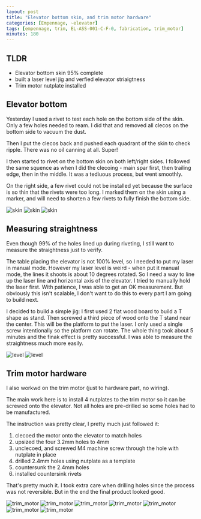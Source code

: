 ```yaml
---
layout: post
title: "Elevator bottom skin, and trim motor hardware"
categories: [Empennage, ~elevator]
tags: [empennage, trim, EL-ASS-001-C-F-0, fabrication, trim_motor]
minutes: 180
---
```


## TLDR

- Elevator bottom skin 95% complete
- built a laser level jig and verfied elevator striaigtness
- Trim motor nutplate installed

## Elevator bottom

Yesterday I used a rivet to test each hole on the bottom side of the skin. Only a few holes needed to ream. I did that and removed all clecos on the bottom side to vacuum the dust.

Then I put the clecos back and pushed each quadrant of the skin to check ripple. There was no oil canning at all. Super!

I then started to rivet on the bottom skin on both left/right sides. I followed the same squence as when I did the clecoing - main spar first, then trailing edge, then in the middle. It was a tediuous process, but went smoothly.

On the right side, a few rivet could not be installed yet because the surface is so thin that the rivets were too long. I marked them on the skin using a marker, and will need to shorten a few rivets to fully finish the bottom side.

![skin](/assets/img/20240222/skin_wip.jpg)
![skin](/assets/img/20240222/skin_finished_left.jpg)
![skin](/assets/img/20240222/skin_finished_left_2.jpg)

## Measuring straightness

Even though 99% of the holes lined up during riveting, I still want to measure the straightness just to verify.

The table placing the elevator is not 100% level, so I needed to put my laser in manual mode. However my laser level is weird - when put it manual mode, the lines it shoots is about 10 degrees rotated. So I need a way to line up the laser line and horizontal axis of the elevator. I tried to manually hold the laser first. With patience, I was able to get an OK measurement. But obviously this isn't scalable, I don't want to do this to every part I am going to build next.

I decided to build a simple jig: I first used 2 flat wood board to build a T shape as stand. Then screwed a third piece of wood onto the T stand near the center. This will be the platform to put the laser. I only used a single screw intentionally so the platform can rotate. The whole thing took about 5 minutes and the finak effect is pretty successful. I was able to measure the straightness much more easily.

![level](/assets/img/20240222/laser_level_jig.jpg)
![level](/assets/img/20240222/laser_level.jpg)

## Trim motor hardware

I also workwd on the trim motor (just to hardware part, no wiring).

The main work here is to install 4 nutplates to the trim motor so it can be screwed onto the elevator. Not all holes are pre-drilled so some holes had to be manufactured.

The instruction was pretty clear, I pretty much just followed it:

1. clecoed the motor onto the elevator to match holes
2. upsized the four 3.2mm holes to 4mm
3. unclecoed, and screwed M4 machine screw through the hole with nutplate in place
4. drilled 2.4mm holes using nutplate as a template
5. countersunk the 2.4mm holes
6. installed countersink rivets

That's pretty much it. I took extra care when drilling holes since the process was not reversible. But in the end the final product looked good.

![trim_motor](/assets/img/20240222/trim_motor.jpg)
![trim_motor](/assets/img/20240222/trim_motor_with_nutplate.jpg)
![trim_motor](/assets/img/20240222/trim_motor_with_nutplate_2.jpg)
![trim_motor](/assets/img/20240222/trim_motor_drilled.jpg)
![trim_motor](/assets/img/20240222/trim_motor_cs.jpg)
![trim_motor](/assets/img/20240222/trim_motor_cs_2.jpg)
![trim_motor](/assets/img/20240222/trim_motor_finished.jpg)
